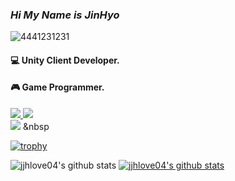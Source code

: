 ### _Hi My Name is JinHyo_
![4441231231](https://user-images.githubusercontent.com/74443267/143857463-10be2c3b-e7c2-48b5-8643-39902f243d02.gif)

#### 💻 Unity Client Developer.<br>
#### 🎮 Game Programmer.


<a href="https://jinhyocoding.tistory.com/" target="_blank"><img src="https://img.shields.io/badge/T StroyBlog-FF5722?style=for-the-badge&logo=Bloglovin&logoColor=White"/>
<a href="https://www.instagram.com/j._.h_0105/" target="_blank"><img src="https://img.shields.io/badge/Instagram-E4405F?style=for-the-badge&logo=Instagram&logoColor=white"/><br>
<img src="https://img.shields.io/badge/c++-00599C?style=flat-square&logo=c%2B%2B&logoColor=white"/></a> &nbsp 
 
[![trophy](https://github-profile-trophy.vercel.app/?username=jjhlove04&row=1)](https://github.com/ryo-ma/github-profile-trophy)
  
![jjhlove04's github stats](https://github-readme-stats.vercel.app/api?username=jjhlove04&show_icons=true)
[![jjhlove04's github stats](https://github-readme-stats.vercel.app/api/top-langs/?username=jjhlove04&show_icons=true&hide_border=true&title_color=004386&icon_color=004386&layout=compact)](https://github.com/jjhlove04)
  
